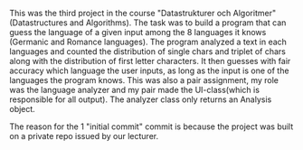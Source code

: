 This was the third project in the course "Datastrukturer och Algoritmer" (Datastructures and Algorithms). The task was to build a program that can guess the language of a given input among the 8 languages it knows (Germanic and Romance languages). The program analyzed a text in each languages and counted the distribution of single chars and triplet of chars along with the distribution of first letter characters. It then guesses with fair accuracy which language the user inputs, as long as the input is one of the languages the program knows. This was also a pair assignment, my role was the language analyzer and my pair made the UI-class(which is responsible for all output). The analyzer class only returns an Analysis object.

The reason for the 1 "initial commit" commit is because the project was built on a private repo issued by our lecturer. 
